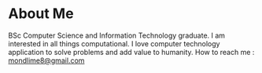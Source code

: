 # About Me
BSc Computer Science and Information Technology graduate.
I am interested in all things computational. I love computer technology application to solve problems and add value to humanity.
How to reach me : mondlime8@gmail.com

<!---
MEBZMasondo/MEBZMasondo is a ✨ special ✨ repository because its `README.md` (this file) appears on your GitHub profile.
You can click the Preview link to take a look at your changes.
--->

